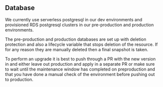 ## Database

We currently use serverless postgresql in our dev environments and provisioned RDS
postgresql clusters in our pre-production and production environments.

The pre-production and production databases are set up with deletion protection and also a
lifecycle variable that stops deletion of the resource. If for any reason they are
manually deleted then a final snapshot is taken.

To perform an upgrade it is best to push through a PR with the new version in and
either leave out production and apply in a separate PR or make sure to wait
until the maintenance window has completed on preproduction and that you have done
a manual check of the environment before pushing out to production.
